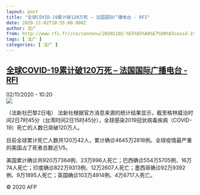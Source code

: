 ```yaml
---
layout: post
title: "全球COVID-19累计破120万死 – 法国国际广播电台 - RFI"
date: 2020-11-02T10:55:00.000Z
author: 法广
from: http://www.rfi.fr//cn/contenu/20201102-%E5%85%A8%E7%90%83covid-19%E7%B4%AF%E8%AE%A1%E7%A0%B4120%E4%B8%87%E6%AD%BB
tags: [ 法广 ]
categories: [ 法广 ]
---
```

<!--1604314500000-->
[全球COVID-19累计破120万死 – 法国国际广播电台 - RFI](http://www.rfi.fr//cn/contenu/20201102-%E5%85%A8%E7%90%83covid-19%E7%B4%AF%E8%AE%A1%E7%A0%B4120%E4%B8%87%E6%AD%BB)
------

<div>
<div>02/11/2020 - 10:20</div><img src="https://s.rfi.fr/media/display/8d8a8b7c-1cef-11eb-afae-005056bff430/w:310/p:16x9/int0010b.201102172005.jpg"><div class="t-content__body u-clearfix">            <p>（法新社巴黎2日电）    法新社根据官方消息来源的统计结果显示，截至格林威治时间2日7时45分（台湾时间2日15时45分），全球感染2019冠状病毒疾病（COVID-19）死亡的人数已突破120万人。</p><p>    目前全球累计死亡人数共120万42人，累计确诊4645万2818例。全球疫情最严重的美国占了死者总数近1/5。</p><p>    美国累计确诊共920万7364例、23万996人死亡；巴西确诊554万5705例、16万74人死亡；印度确诊822万9313例、12万2607人死亡；墨西哥确诊92万9392例、9万1895人死亡；英国确诊103万4914例、4万6717人死亡。</p>            <p class="t-copyright">© 2020 AFP</p>        </div>
</div>
